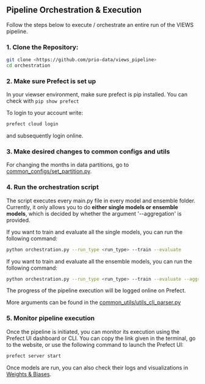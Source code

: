 ## Pipeline Orchestration & Execution
Follow the steps below to execute / orchestrate an entire run of the VIEWS pipeline.

### 1. Clone the Repository:

```bash
git clone <https://github.com/prio-data/views_pipeline>
cd orchestration
```
### 2. Make sure Prefect is set up
In your viewser environment, make sure prefect is pip installed. You can check with ```pip show prefect```

To login to your account write:
```bash
prefect cloud login
```
and subsequently login online.

### 3. Make desired changes to common configs and utils

For changing the months in data partitions, go to [common_configs/set_partition.py](../common_configs/set_partition.py).

### 4. Run the orchestration script
The script executes every main.py file in every model and ensemble folder. Currently, it only allows you to do **either single 
models or ensemble models**, which is decided by whether the argument '--aggregation' is provided. 

If you want to train and evaluate all the single models, you can run the following command:
```bash
python orchestration.py --run_type <run_type> --train --evaluate 
```
If you want to train and evaluate all the ensemble models, you can run the following command:
```bash
python orchestration.py --run_type <run_type> --train --evaluate --aggregation 
```

The progress of the pipeline execution will be logged online on Prefect.

More arguments can be found in the [common_utils/utils_cli_parser.py](../common_utils/utils_cli_parser.py)

### 5. Monitor pipeline execution
Once the pipeline is initiated, you can monitor its execution using the Prefect UI dashboard or CLI. You can copy the 
link given in the terminal, go to the website, or use the following command to launch the Prefect UI:
```bash
prefect server start
```

Once models are run, you can also check their logs and visualizations in [Weights & Biases](https://wandb.ai/views_pipeline).